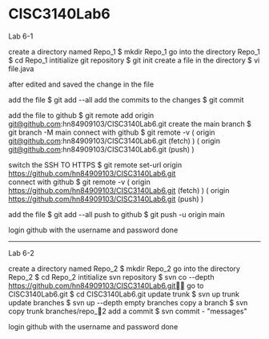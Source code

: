 # CISC3140Lab6


Lab 6-1

create a directory named Repo_1   	 $ mkdir Repo_1
go into the directory Repo_1      	 $ cd Repo_1
intitialize git repository        	 $ git init
create a file in the directory    	 $ vi file.java

after edited and saved the change in the file

add the file	                	 $ git add --all
add the commits to the changes     	 $ git commit

add the file to github		       	 $ git remote add origin git@github.com:hn84909103/CISC3140Lab6.git
create the main branch			 $ git branch -M main
connect with github			 $ git remote -v
	                          	( origin	git@github.com:hn84909103/CISC3140Lab6.git (fetch) )
                          		( origin	git@github.com:hn84909103/CISC3140Lab6.git (push) )

switch the SSH TO HTTPS			         $ git remote set-url origin https://github.com/hn84909103/CISC3140Lab6.git		
connect with github	            		 $ git remote -v
	                          				( origin  https://github.com/hn84909103/CISC3140Lab6.git (fetch) )
                           					( origin  https://github.com/hn84909103/CISC3140Lab6.git (push)	 )

add the file                  	   	 $ git add --all
push to github	              			 $ git push -u origin main

login github with the username and password
done


--------------------------------------------------------------------------------------------------------------


Lab 6-2

create a directory named Repo_2   	 $ mkdir Repo_2
go into the directory Repo_2      	 $ cd Repo_2
intitialize svn repository	      	 $ svn co --depth https://github.com/hn84909103/CISC3140Lab6.git
go to CISC3140Lab6.git	        		 $ cd CISC3140Lab6.git
update trunk		                		 $ svn up trunk
update branches		              		 $ svn up --depth empty branches
copy a branch		                		 $ svn copy trunk branches/repo_2
add a commit	                			 $ svn commit - "messages"

login github with the username and password
done
